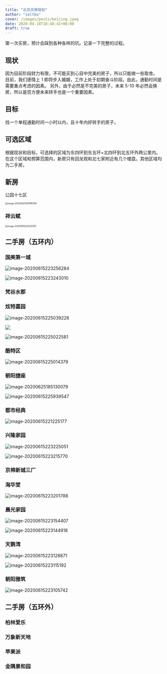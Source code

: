 ```yaml
---
title: "北京买房规划"
author: "saltbo"
cover: /images/posts/beijing.jpeg
date: 2020-04-18T10:48:41+08:00
draft: true
---
```


第一次买房，预计会踩到各种各样的坑。记录一下完整的过程。

<!-- more -->

## 现状

因为目前阶段财力有限，不可能买到心目中完美的房子，所以只能做一些取舍。
目前，我们感情上 1 即将步入婚姻，工作上处于初期奋斗阶段。由此，通勤时间是需要重点考虑的因素。 另外，由于必然是不完美的房子，未来 5-10 年必然会换房，所以是否方便未来转手也是一个重要因素。

## 目标

找一个单程通勤时间一小时以内，且十年内好转手的房子。

## 可选区域

根据现状和目标，可选择的区域为东四环到东五环+北四环到北五环外两公里内。
在这个区域和预算范围内，新房只有回龙观和北七家附近有几个楼盘。其他区域均为二手房。

## 新房

公园十七区

<img src="https://static.saltbo.cn/images/2020-06/URp46zdHmOZAKey.png" alt="image-20200625183916790" style="zoom: 50%;" />

### 祥云赋

<img src="https://static.saltbo.cn/images/2020-06/DG7tIAvoPguTLh6.png" alt="image-20200615225301351" style="zoom:50%;" />

## 二手房（五环内）

### 国美第一城

![image-20200615223256284](https://static.saltbo.cn/images/2020-06/98xXSDawPom74Hz.png)

![image-20200615223243010](https://static.saltbo.cn/images/2020-06/uzLDJF5iMCqk8YW.png)

### 梵谷水郡

### 炫特嘉园

![image-20200615225039228](https://static.saltbo.cn/images/2020-06/9xFjydYfT5PGgco.png)

![](https://static.saltbo.cn/images/2020-06/jzP4p9ANdKUvr51.png)

![image-20200615225022581](https://static.saltbo.cn/images/2020-06/RYJzeAaStKMPoI1.png)

### 酷特区

![image-20200615225014379](https://static.saltbo.cn/images/2020-06/UTDn9Wy3gkqfIKo.png)

### 朝阳捷座

![image-20200625185130079](https://static.saltbo.cn/images/2020-06/jA3NRICrHayZUep.png)

![image-20200615225939547](https://static.saltbo.cn/images/2020-06/HFSsWZuezODkqKw.png)

### 都市经典

![image-20200615221225177](https://static.saltbo.cn/images/2020-06/ian7Wp8YPJeSzqV.png)

### 兴隆家园

![image-20200615223225051](https://static.saltbo.cn/images/2020-06/qHl6FeKcLJb1kWC.png)

![image-20200615223215770](https://static.saltbo.cn/images/2020-06/OBpKXkztf3e8ZcF.png)

### 京棉新城三厂

### 海华堂

![image-20200615223201788](https://static.saltbo.cn/images/2020-06/JSXk92sqHKbI5cv.png)

### 晨光家园

![image-20200615223154407](https://static.saltbo.cn/images/2020-06/pZikhO2qG5dTD4J.png)

![image-20200615223144918](https://static.saltbo.cn/images/2020-06/A7LdvRapwcn3esV.png)

### 天鹅湾

![image-20200615223128871](https://static.saltbo.cn/images/2020-06/5hkoPZrDzSdjbIw.png)

![image-20200615223115192](https://static.saltbo.cn/images/2020-06/ljeJZMIUmab62sW.png)

### 朝阳雅筑

![image-20200615223105742](https://static.saltbo.cn/images/2020-06/gxY4H6DVzIcXvEB.png)

## 二手房（五环外）

### 柏林爱乐

### 万象新天地

### 苹果派

### 金隅景和园

###
